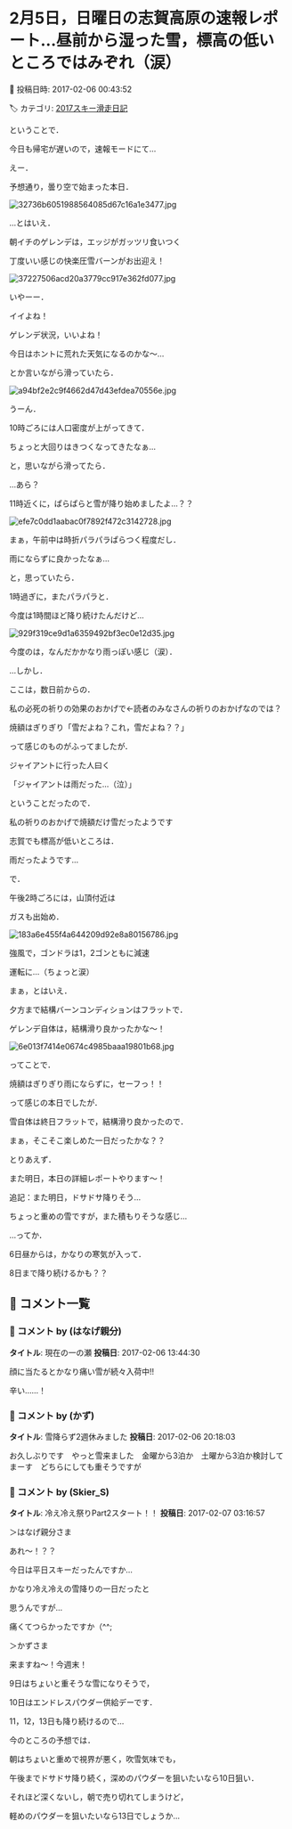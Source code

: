# 2月5日，日曜日の志賀高原の速報レポート…昼前から湿った雪，標高の低いところではみぞれ（涙）

📅 投稿日時: 2017-02-06 00:43:52

🏷️ カテゴリ: [2017スキー滑走日記](c7d777cecfc91bdf0fa464ad62c6d49ab.md)

ということで．


今日も帰宅が遅いので，速報モードにて…





えー．


予想通り，曇り空で始まった本日．




![32736b6051988564085d67c16a1e3477.jpg](images/32736b6051988564085d67c16a1e3477.jpg)




…とはいえ．


朝イチのゲレンデは，エッジがガッツリ食いつく


丁度いい感じの快楽圧雪バーンがお出迎え！




![37227506acd20a3779cc917e362fd077.jpg](images/37227506acd20a3779cc917e362fd077.jpg)







いやーー．


イイよね！


ゲレンデ状況，いいよね！





今日はホントに荒れた天気になるのかな～…


とか言いながら滑っていたら．




![a94bf2e2c9f4662d47d43efdea70556e.jpg](images/a94bf2e2c9f4662d47d43efdea70556e.jpg)




うーん．


10時ごろには人口密度が上がってきて．


ちょっと大回りはきつくなってきたなぁ…





と，思いながら滑ってたら．


…あら？


11時近くに，ぱらぱらと雪が降り始めましたよ…？？




![efe7c0dd1aabac0f7892f472c3142728.jpg](images/efe7c0dd1aabac0f7892f472c3142728.jpg)




まぁ，午前中は時折パラパラぱらつく程度だし．


雨にならずに良かったなぁ…


と，思っていたら．





1時過ぎに，またパラパラと．


今度は1時間ほど降り続けたんだけど…




![929f319ce9d1a6359492bf3ec0e12d35.jpg](images/929f319ce9d1a6359492bf3ec0e12d35.jpg)




今度のは，なんだかかなり雨っぽい感じ（涙）．


…しかし．


ここは，数日前からの．


私の必死の祈りの効果のおかげで←読者のみなさんの祈りのおかげなのでは？


焼額はぎりぎり「雪だよね？これ，雪だよね？？」


って感じのものがふってましたが．





ジャイアントに行った人曰く


「ジャイアントは雨だった…（泣）」


ということだったので．


私の祈りのおかげで焼額だけ雪だったようです


志賀でも標高が低いところは．


雨だったようです…





で．


午後2時ごろには，山頂付近は


ガスも出始め．




![183a6e455f4a644209d92e8a80156786.jpg](images/183a6e455f4a644209d92e8a80156786.jpg)




強風で，ゴンドラは1，2ゴンともに減速


運転に…（ちょっと涙）





まぁ，とはいえ．


夕方まで結構バーンコンディションはフラットで．


ゲレンデ自体は，結構滑り良かったかな～！




![6e013f7414e0674c4985baaa19801b68.jpg](images/6e013f7414e0674c4985baaa19801b68.jpg)







ってことで．


焼額はぎりぎり雨にならずに，セーフっ！！


って感じの本日でしたが．


雪自体は終日フラットで，結構滑り良かったので．


まぁ，そこそこ楽しめた一日だったかな？？





とりあえず．


また明日，本日の詳細レポートやります～！





追記：また明日，ドサドサ降りそう…


ちょっと重めの雪ですが，また積もりそうな感じ…


…ってか．


6日昼からは，かなりの寒気が入って．


8日まで降り続けるかも？？

## 💬 コメント一覧

### 💬 コメント by (はなげ親分)
**タイトル**: 現在の一の瀬
**投稿日**: 2017-02-06 13:44:30

顔に当たるとかなり痛い雪が続々入荷中!!

辛い……！

### 💬 コメント by (かず)
**タイトル**: 雪降らず2週休みました
**投稿日**: 2017-02-06 20:18:03

お久しぶりです　やっと雪来ました　金曜から3泊か　土曜から3泊か検討してまーす　どちらにしても重そうですが

### 💬 コメント by (Skier_S)
**タイトル**: 冷え冷え祭りPart2スタート！！
**投稿日**: 2017-02-07 03:16:57

＞はなげ親分さま

あれ～！？？

今日は平日スキーだったんですか…

かなり冷え冷えの雪降りの一日だったと

思うんですが…

痛くてつらかったですか（^^;



＞かずさま

来ますね～！今週末！

9日はちょいと重そうな雪になりそうで，

10日はエンドレスパウダー供給デーです．

11，12，13日も降り続けるので…

今のところの予想では．

朝はちょいと重めで視界が悪く，吹雪気味でも，

午後までドサドサ降り続く，深めのパウダーを狙いたいなら10日狙い．

それほど深くないし，朝で売り切れてしまうけど，

軽めのパウダーを狙いたいなら13日でしょうか…

